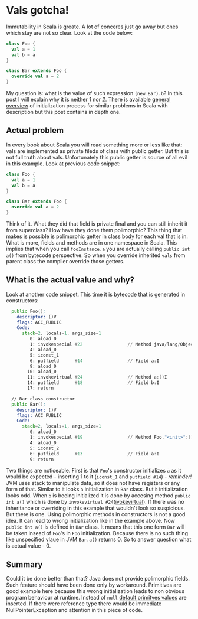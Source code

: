 # Vals gotcha!
Immutability in Scala is greate. A lot of conceres just go away but ones which stay are not so clear. Look at the code below:
```scala
class Foo {
  val a = 1
  val b = a
}

class Bar extends Foo {
  override val a = 2
}
```
My question is: what is the value of such expression ```(new Bar).b```? In this post I will explain why it is neither *1* nor *2*.
There is available [general overview](http://docs.scala-lang.org/tutorials/FAQ/initialization-order.html) of initialization process for similar problems in Scala with description but this post contains in depth one.

## Actual problem
In every book about Scala you will read something more or less like that: vals are implemented as private fileds of class with public getter. But this is not full truth about vals. Unfortunately this public getter is source of all evil in this example. Look at previous code snippet:
```scala
class Foo {
  val a = 1
  val b = a
}

class Bar extends Foo {
  override val a = 2
}
```

Think of it. What they did that field is private final and you can still inherit it from superclass? How have they done them polimorphic? This thing that makes is possible is polimorphic getter in class body for each val that is in. What is more, fields and methods are in one namespace in Scala. This implies that when you call ```fooInstance.a``` you are actually calling ```public int a()``` from bytecode perspective. So when you override inherited ```vals``` from parent class the compiler override those getters.

## What is the actual value and why?
Look at another code snippet. This time it is bytecode that is generated in constructors:
```asm
  public Foo();
    descriptor: ()V
    flags: ACC_PUBLIC
    Code:
      stack=2, locals=1, args_size=1
         0: aload_0
         1: invokespecial #22                 // Method java/lang/Object."<init>":()V
         4: aload_0
         5: iconst_1
         6: putfield      #14                 // Field a:I
         9: aload_0
        10: aload_0
        11: invokevirtual #24                 // Method a:()I
        14: putfield      #18                 // Field b:I
        17: return

  // Bar class constructor
  public Bar();
    descriptor: ()V
    flags: ACC_PUBLIC
    Code:
      stack=2, locals=1, args_size=1
         0: aload_0
         1: invokespecial #19                 // Method Foo."<init>":()V
         4: aload_0
         5: iconst_2
         6: putfield      #13                 // Field a:I
         9: return
```
Two things are noticeable. First is that ```Foo```'s constructor initializes ```a``` as it would be expected - inserting 1 to it (```iconst_1``` and ```putfield #14```) - *reminder!* JVM uses stack to manipulate data, so it does not have registers or any form of that. Similar to it looks ```a``` initialization in ```Bar``` class. But ```b``` initialization looks odd. When ```b``` is beeing initialized it is done by accesing method ```public int a()``` which is done by ```invokevirtual #24```([ivokevirtual](http://docs.oracle.com/javase/specs/jvms/se8/html/jvms-6.html#jvms-6.5.invokevirtual)). If there was no inheritance or overriding in this example that wouldn't look so suspicious. But there is one. Using polimorphic methods in constructors is not a good idea. It can lead to wrong initialization like in the example above. Now ```public int a()``` is defined in ```Bar``` class. It means that this one form ```Bar``` will be taken insead of ```Foo```'s in ```Foo``` initialization. Because there is no such thing like unspecified vlaue in JVM ```Bar.a()``` returns 0. So to answer question what is actual value - 0.

## Summary
Could it be done better than that? Java does not provide polimorphic fields. Such feature should have been done only by workaround. Primitives are good example here because this wrong initialization leads to non obvious program behaviour at runtime. Instead of ```null``` [default primitves values](https://docs.oracle.com/javase/specs/jvms/se8/html/jvms-2.html#jvms-2.3) are inserted. If there were reference type there would be immediate NullPointerException and attention in this piece of code.